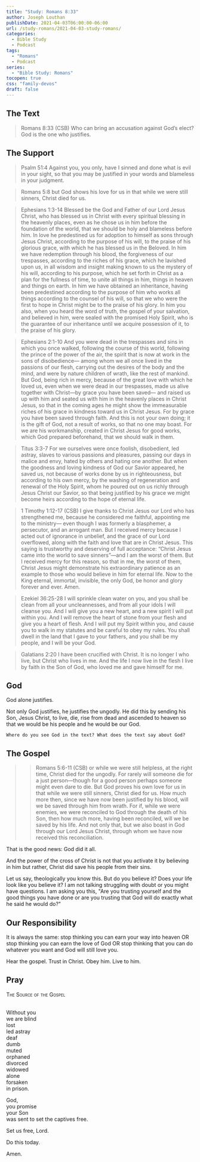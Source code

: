 ```yaml
---
title: "Study: Romans 8:33"
author: Joseph Louthan
publishDate: 2021-04-03T06:00:00-06:00
url: /study-romans/2021-04-03-study-romans/
categories:
  - Bible Study
  - Podcast
tags:
  - "Romans"
  - Podcast
series:
  - "Bible Study: Romans"
tocopen: true
css: "family-devos"
draft: false
---
```

## The Text

>Romans 8:33 (CSB) Who can bring an accusation against God’s elect? God is the one who justifies.

## The Support

>Psalm 51:4 Against you, you only, have I sinned and done what is evil in your sight, so that you may be justified in your words and blameless in your judgment.

>Romans 5:8 but God shows his love for us in that while we were still sinners, Christ died for us.

>Ephesians 1:3-14 Blessed be the God and Father of our Lord Jesus Christ, who has blessed us in Christ with every spiritual blessing in the heavenly places, even as he chose us in him before the foundation of the world, that we should be holy and blameless before him. In love he predestined us for adoption to himself as sons through Jesus Christ, according to the purpose of his will, to the praise of his glorious grace, with which he has blessed us in the Beloved. In him we have redemption through his blood, the forgiveness of our trespasses, according to the riches of his grace, which he lavished upon us, in all wisdom and insight making known to us the mystery of his will, according to his purpose, which he set forth in Christ as a plan for the fullness of time, to unite all things in him, things in heaven and things on earth. In him we have obtained an inheritance, having been predestined according to the purpose of him who works all things according to the counsel of his will, so that we who were the first to hope in Christ might be to the praise of his glory. In him you also, when you heard the word of truth, the gospel of your salvation, and believed in him, were sealed with the promised Holy Spirit, who is the guarantee of our inheritance until we acquire possession of it, to the praise of his glory.

>Ephesians 2:1-10 And you were dead in the trespasses and sins in which you once walked, following the course of this world, following the prince of the power of the air, the spirit that is now at work in the sons of disobedience— among whom we all once lived in the passions of our flesh, carrying out the desires of the body and the mind, and were by nature children of wrath, like the rest of mankind. But God, being rich in mercy, because of the great love with which he loved us, even when we were dead in our trespasses, made us alive together with Christ—by grace you have been saved— and raised us up with him and seated us with him in the heavenly places in Christ Jesus, so that in the coming ages he might show the immeasurable riches of his grace in kindness toward us in Christ Jesus. For by grace you have been saved through faith. And this is not your own doing; it is the gift of God, not a result of works, so that no one may boast. For we are his workmanship, created in Christ Jesus for good works, which God prepared beforehand, that we should walk in them.

>Titus 3:3-7 For we ourselves were once foolish, disobedient, led astray, slaves to various passions and pleasures, passing our days in malice and envy, hated by others and hating one another. But when the goodness and loving kindness of God our Savior appeared, he saved us, not because of works done by us in righteousness, but according to his own mercy, by the washing of regeneration and renewal of the Holy Spirit, whom he poured out on us richly through Jesus Christ our Savior, so that being justified by his grace we might become heirs according to the hope of eternal life.

>1 Timothy 1:12-17 (CSB) I give thanks to Christ Jesus our Lord who has strengthened me, because he considered me faithful, appointing me to the ministry— even though I was formerly a blasphemer, a persecutor, and an arrogant man. But I received mercy because I acted out of ignorance in unbelief, and the grace of our Lord overflowed, along with the faith and love that are in Christ Jesus. This saying is trustworthy and deserving of full acceptance: “Christ Jesus came into the world to save sinners”—and I am the worst of them. But I received mercy for this reason, so that in me, the worst of them, Christ Jesus might demonstrate his extraordinary patience as an example to those who would believe in him for eternal life. Now to the King eternal, immortal, invisible, the only God, be honor and glory forever and ever. Amen.

>Ezekiel 36:25-28 I will sprinkle clean water on you, and you shall be clean from all your uncleannesses, and from all your idols I will cleanse you. And I will give you a new heart, and a new spirit I will put within you. And I will remove the heart of stone from your flesh and give you a heart of flesh. And I will put my Spirit within you, and cause you to walk in my statutes and be careful to obey my rules. You shall dwell in the land that I gave to your fathers, and you shall be my people, and I will be your God.

>Galatians 2:20 I have been crucified with Christ. It is no longer I who live, but Christ who lives in me. And the life I now live in the flesh I live by faith in the Son of God, who loved me and gave himself for me.

## God

God alone justifies.

Not only God justifies, he justifies the ungodly. He did this by sending his Son, Jesus Christ, to live, die, rise from dead and ascended to heaven so that we would be his people and he would be our God.

`Where do you see God in the text? What does the text say about God?`

## The Gospel

>>Romans 5:6-11 (CSB) or while we were still helpless, at the right time, Christ died for the ungodly. For rarely will someone die for a just person—though for a good person perhaps someone might even dare to die. But God proves his own love for us in that while we were still sinners, Christ died for us. How much more then, since we have now been justified by his blood, will we be saved through him from wrath. For if, while we were enemies, we were reconciled to God through the death of his Son, then how much more, having been reconciled, will we be saved by his life. And not only that, but we also boast in God through our Lord Jesus Christ, through whom we have now received this reconciliation.

That is the good news: God did it all.

And the power of the cross of Christ is not that you activate it by believing in him but rather, Christ did save his people from their sins.

Let us say, theologically you know this. But do you believe it? Does your life look like you believe it? I am not talking struggling with doubt or you might have questions. I am asking you this, "Are you trusting yourself and the good things you have done or are you trusting that God will do exactly what he said he would do?"

## Our Responsibility

It is always the same: stop thinking you can earn your way into heaven OR stop thinking you can earn the love of God OR stop thinking that you can do whatever you want and God will still love you.

Hear the gospel. Trust in Christ. Obey him. Live to him.

## Pray

<div style="font-variant: small-caps;">
The Source of the Gospel
</div>
&nbsp;

Without you  
  we are blind  
  lost  
  led astray  
  deaf  
  dumb  
  muted  
  orphaned  
  divorced  
  widowed  
  alone  
  forsaken  
  in prison.

God,  
  you promise  
  your Son  
  was sent to set the captives free.

Set us free, Lord.

Do this today.

Amen.
